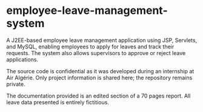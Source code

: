 # employee-leave-management-system
A J2EE-based employee leave management application using JSP, Servlets, and MySQL, enabling employees to apply for leaves and track their requests. The system also allows supervisors to approve or reject leave applications.

The source code is confidential as it was developed during an internship at Air Algérie. Only project information is shared here; the repository remains private.

The documentation provided is an edited section of a 70 pages report. All leave data presented is entirely fictitious.









